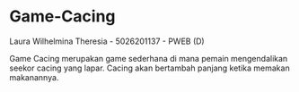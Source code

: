 # Game-Cacing
Laura Wilhelmina Theresia - 5026201137 - PWEB (D)

Game Cacing merupakan game sederhana di mana pemain mengendalikan seekor cacing yang lapar. 
Cacing akan bertambah panjang ketika memakan makanannya.
